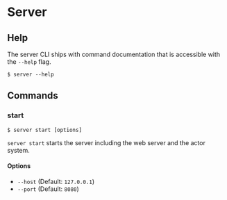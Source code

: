 # Server

## Help

The server CLI ships with command documentation that is accessible with the `--help` flag.
```
$ server --help
```

## Commands

### start

```
$ server start [options]
``` 

`server start` starts the server including the web server and the actor system.

#### Options

- `--host` (Default: `127.0.0.1`)
- `--port` (Default: `8080`)